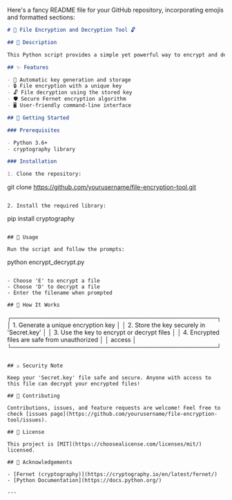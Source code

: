 Here's a fancy README file for your GitHub repository, incorporating emojis and formatted sections:

```markdown
# 🔐 File Encryption and Decryption Tool 🔓

## 📜 Description

This Python script provides a simple yet powerful way to encrypt and decrypt files using the Fernet symmetric encryption method. Keep your sensitive data safe and secure with ease!

## ✨ Features

- 🔑 Automatic key generation and storage
- 🔒 File encryption with a unique key
- 🔓 File decryption using the stored key
- 🛡️ Secure Fernet encryption algorithm
- 🖥️ User-friendly command-line interface

## 🚀 Getting Started

### Prerequisites

- Python 3.6+
- cryptography library

### Installation

1. Clone the repository:
   ```
   git clone https://github.com/yourusername/file-encryption-tool.git
   ```

2. Install the required library:
   ```
   pip install cryptography
   ```

## 🎯 Usage

Run the script and follow the prompts:

```
python encrypt_decrypt.py
```

- Choose 'E' to encrypt a file
- Choose 'D' to decrypt a file
- Enter the filename when prompted

## 🔮 How It Works

```
┌────────────────────────────────────────────────┐
│ 1. Generate a unique encryption key             │
│ 2. Store the key securely in 'Secret.key'       │
│ 3. Use the key to encrypt or decrypt files      │
│ 4. Encrypted files are safe from unauthorized   │
│    access                                       │
└────────────────────────────────────────────────┘
```

## ⚠️ Security Note

Keep your 'Secret.key' file safe and secure. Anyone with access to this file can decrypt your encrypted files!

## 🤝 Contributing

Contributions, issues, and feature requests are welcome! Feel free to check [issues page](https://github.com/yourusername/file-encryption-tool/issues).

## 📝 License

This project is [MIT](https://choosealicense.com/licenses/mit/) licensed.

## 🙏 Acknowledgements

- [Fernet (cryptography)](https://cryptography.io/en/latest/fernet/)
- [Python Documentation](https://docs.python.org/)

---

```

